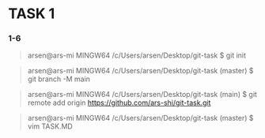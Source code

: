 # TASK 1

### 1-6

> arsen@ars-mi MINGW64 /c/Users/arsen/Desktop/git-task
> $ git init

> arsen@ars-mi MINGW64 /c/Users/arsen/Desktop/git-task (master)
> $ git branch -M main

> arsen@ars-mi MINGW64 /c/Users/arsen/Desktop/git-task (main)
> $ git remote add origin https://github.com/ars-shi/git-task.git

> arsen@ars-mi MINGW64 /c/Users/arsen/Desktop/git-task (master)
> $ vim TASK.MD


